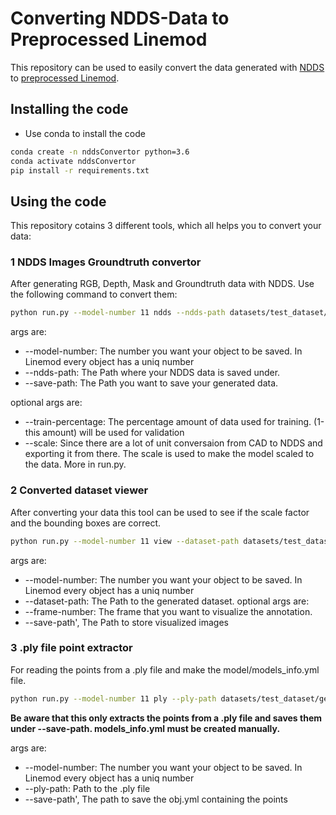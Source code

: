 # Converting NDDS-Data to Preprocessed Linemod
This repository can be used to easily convert the data generated with [NDDS](https://github.com/NVIDIA/Dataset_Synthesizer) to [preprocessed Linemod](https://github.com/ybkscht/EfficientPose).

## Installing the code
* Use conda to install the code
```bash
conda create -n nddsConvertor python=3.6
conda activate nddsConvertor
pip install -r requirements.txt
```
## Using the code
This repository cotains 3 different tools, which all helps you to convert your data:

### 1 NDDS Images Groundtruth convertor
After generating RGB, Depth, Mask and Groundtruth data with NDDS. Use the following command to convert them:
```bash
python run.py --model-number 11 ndds --ndds-path datasets/test_dataset/NDDS_generated --save-path datasets/test_dataset/generated_dataset --train-percentage 0.9 --scale 1
```
args are:
* --model-number: The number you want your object to be saved. In Linemod every object has a uniq number
* --ndds-path: The Path where your NDDS data is saved under.
* --save-path: The Path you want to save your generated data.
  
optional args are:
* --train-percentage: The percentage amount of data used for training. (1-this amount) will be used for validation
* --scale: Since there are a lot of unit conversaion from CAD to NDDS and exporting it from there. 
  The scale is used to make the model scaled to the data. More in run.py.
  

### 2 Converted dataset viewer
After converting your data this tool can be used to see if the scale factor and the bounding boxes are correct.
```bash
python run.py --model-number 11 view --dataset-path datasets/test_dataset/generated_dataset --frame-number 1
```
args are:
* --model-number: The number you want your object to be saved. In Linemod every object has a uniq number
* --dataset-path: The Path to the generated dataset.
optional args are:
* --frame-number: The frame that you want to visualize the annotation.
* --save-path', The Path to store visualized images

### 3 .ply file point extractor
For reading the points from a .ply file and make the model/models_info.yml file.
```bash
python run.py --model-number 11 ply --ply-path datasets/test_dataset/generated_dataset/models/obj_11.ply --save-path datasets/test_dataset/generated_dataset/models
```
**Be aware that this only extracts the points from a .ply file and saves them under --save-path. 
models_info.yml must be created manually.**

args are:
* --model-number: The number you want your object to be saved. In Linemod every object has a uniq number
* --ply-path: Path to the .ply file
* --save-path', The path to save the obj.yml containing the points

